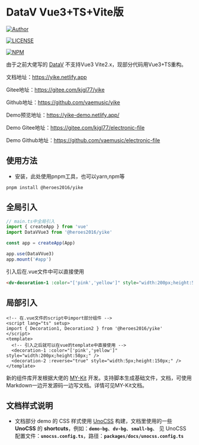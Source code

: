 # DataV Vue3+TS+Vite版

[![Author](https://img.shields.io/badge/Author-kjgl77-red.svg "Author")](https://github.com/vaemusic "Author")

[![LICENSE](https://img.shields.io/github/license/vaemusic/yike "LICENSE")](https://github.com/vaemusic/yike/blob/master/LICENSE "LICENSE")

[![NPM](https://nodei.co/npm/@heroes2016/yike.png?mini=true)](https://www.npmjs.com/package/@heroes2016/yike)

由于之前大佬写的 [DataV](http://datav.jiaminghi.com/) 不支持Vue3 Vite2.x，现部分代码用Vue3+TS重构。

文档地址：https://yike.netlify.app

Gitee地址：https://gitee.com/kjgl77/yike

Github地址：https://github.com/vaemusic/yike

Demo预览地址：https://yike-demo.netlify.app/

Demo Gitee地址：https://gitee.com/kjgl77/electronic-file

Demo Github地址：https://github.com/vaemusic/electronic-file

## 使用方法
- 安装，此处使用pnpm工具，也可以yarn,npm等
```shell
pnpm install @heroes2016/yike
```
## 全局引入

```js
// main.ts中全局引入
import { createApp } from 'vue'
import DataVVue3 from '@heroes2016/yike'

const app = createApp(App)

app.use(DataVVue3)
app.mount('#app')
```
引入后在.vue文件中可以直接使用
```html
<dv-decoration-1 :color="['pink','yellow']" style="width:200px;height:50px;" />
```

## 局部引入
```vue
<!-- 在.vue文件的script中import部分组件 -->
<script lang="ts" setup>
import { Decoration1, Decoration2 } from '@heroes2016/yike'
</script>
<template>
  <!-- 引入之后就可以在vue的template中直接使用 -->
  <decoration-1 :color="['pink','yellow']" style="width:200px;height:50px;" />
  <decoration-2 :reverse="true" style="width:5px;height:150px;" />
</template>
```

新的组件库开发根据大佬的 [MY-Kit](https://github.com/jrainlau/MY-Kit) 开发。支持脚本生成基础文件，文档，可使用Markdown一边开发源码一边写文档。详情可见MY-Kit文档。

## 文档样式说明
- 文档部分 demo 的 CSS 样式使用 [UnoCSS](https://github.com/unocss/unocss) 构建，文档里使用的一些 **UnoCSS** 的 **shortcuts**，例如：**`demo-bg`**、**`dv-bg`**、**`small-bg`**、 见 UnoCSS 配置文件：**`unocss.config.ts`**，路径：**`packages/docs/unocss.config.ts`**

